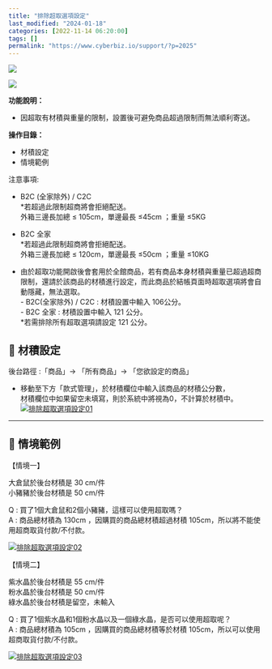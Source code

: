 ```yaml
---
title: "排除超取選項設定"
last_modified: "2024-01-18"
categories: [2022-11-14 06:20:00]
tags: []
permalink: "https://www.cyberbiz.io/support/?p=2025"
---
```


![](https://www.cyberbiz.io/support/wp-content/uploads/適用站別.png)

[![](https://www.cyberbiz.io/support/wp-content/uploads/台灣站.png)](https://www.cyberbiz.io/support/?page_id=2490)

**功能說明：**  

* 因超取有材積與重量的限制，設置後可避免商品超過限制而無法順利寄送。 

**操作目錄：**

* 材積設定
* 情境範例

注意事項:  

* B2C (全家除外) / C2C  
*若超過此限制超商將會拒絕配送。  
外箱三邊長加總 ≤ 105cm，單邊最長 ≤45cm ；重量 ≤5KG

* B2C 全家  
*若超過此限制超商將會拒絕配送。  
外箱三邊長加總 ≤ 120cm，單邊最長 ≤50cm ；重量 ≤10KG

* 由於超取功能開啟後會套用於全館商品，若有商品本身材積與重量已超過超商限制，還請於該商品的材積進行設定，而此商品於結帳頁面時超取選項將會自動隱藏，無法選取。  
\- B2C(全家除外) / C2C : 材積設置中輸入 106公分。  
\- B2C 全家 : 材積設置中輸入 121 公分。  
*若需排除所有超取選項請設定 121 公分。



## 📌 材積設定


後台路徑 :「商品」→ 「所有商品」→ 「您欲設定的商品」  


* 移動至下方「款式管理」，於材積欄位中輸入該商品的材積公分數，  
材積欄位中如果留空未填寫，則於系統中將視為0，不計算於材積中。  
[![排除超取選項設定01](https://www.cyberbiz.io/helpcenter/wp-content/uploads/排除超取選項設定01.png)](https://www.cyberbiz.io/helpcenter/wp-content/uploads/排除超取選項設定01.png)



* * *



## 📌 情境範例



【情境一】

大倉鼠於後台材積是 30 cm/件  
小豬豬於後台材積是 50 cm/件  


Q : 買了1個大倉鼠和2個小豬豬，這樣可以使用超取嗎？  
A : 商品總材積為 130cm ，因購買的商品總材積超過材積 105cm，所以將不能使用超商取貨付款/不付款。

[![排除超取選項設定02](https://www.cyberbiz.io/helpcenter/wp-content/uploads/排除超取選項設定02.png)](https://www.cyberbiz.io/helpcenter/wp-content/uploads/排除超取選項設定02.png)  

【情境二】

紫水晶於後台材積是 55 cm/件  
粉水晶於後台材積是 50 cm/件  
綠水晶於後台材積是留空，未輸入  


Q : 買了1個紫水晶和1個粉水晶以及一個綠水晶，是否可以使用超取呢？  
A : 商品總材積為 105cm ，因購買的商品總材積等於材積 105cm，所以可以使用超商取貨付款/不付款。

[![排除超取選項設定03](https://www.cyberbiz.io/helpcenter/wp-content/uploads/排除超取選項設定03.png)](https://www.cyberbiz.io/helpcenter/wp-content/uploads/排除超取選項設定03.png)  

